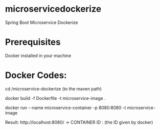 
# microservicedockerize
Spring Boot Microservice Dockerize

# Prerequisites
Docker installed in your machine
</br>

# Docker Codes:

cd /microservice-dockerize (to the maven path) </br>

docker build -f Dockerfile -t microservice-image . </br>

docker run --name microservice-container -p 8080:8080 -t microservice-image </br>

Result:  http://localhost:8080/ -> CONTAINER ID : (the ID given by docker)


